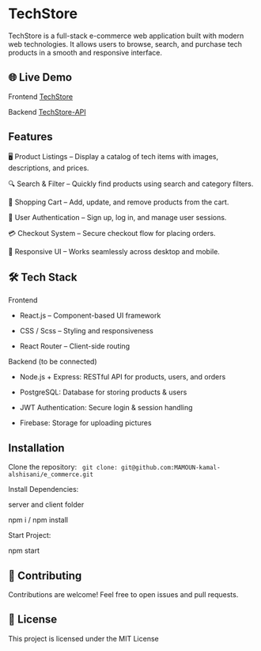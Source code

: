 # TechStore

TechStore is a full-stack e-commerce web application built with modern web technologies. It allows users to browse, search, and purchase tech products in a smooth and responsive interface.

## 🌐 Live Demo

Frontend [TechStore](https://techshop-application.netlify.app)

Backend [TechStore-API](https://e-commerce-application-w5za.onrender.com)

## Features

🖥️ Product Listings – Display a catalog of tech items with images, descriptions, and prices.

🔍 Search & Filter – Quickly find products using search and category filters.

🛒 Shopping Cart – Add, update, and remove products from the cart.

👤 User Authentication – Sign up, log in, and manage user sessions.

💳 Checkout System – Secure checkout flow for placing orders.

📱 Responsive UI – Works seamlessly across desktop and mobile.

## 🛠️ Tech Stack

Frontend

- React.js – Component-based UI framework

- CSS / Scss – Styling and responsiveness

- React Router – Client-side routing

Backend (to be connected)

- Node.js + Express: RESTful API for products, users, and orders

- PostgreSQL: Database for storing products & users

- JWT Authentication: Secure login & session handling

- Firebase: Storage for uploading pictures

## Installation

Clone the repository: ```
git clone: git@github.com:MAMOUN-kamal-alshisani/e_commerce.git```

Install Dependencies:

server and client folder

npm i / npm install

Start Project:

npm start

## 🤝 Contributing

Contributions are welcome! Feel free to open issues and pull requests.

## 📜 License

This project is licensed under the MIT License
